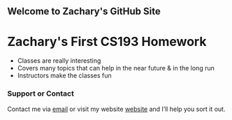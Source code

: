 ## Welcome to Zachary's GitHub Site

# Zachary's First CS193 Homework

-  Classes are really interesting
-  Covers many topics that can help in the near future & in the long run
-  Instructors make the classes fun

### Support or Contact

Contact me via [email](mailto:zsy@purdue.edu) or visit my website [website](https://zacharysy.com) and I’ll help you sort it out.
